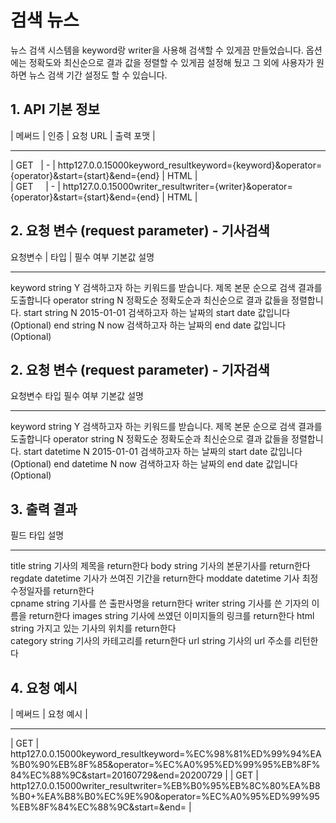 # 검색  뉴스

 뉴스 검색 시스템을 keyword랑 writer을 사용해 검색할 수 있게끔 만들었습니다.
  옵션에는 정확도와 최신순으로 결과 값을 정렬할 수 있게끔 설정해 뒀고 
  그 외에 사용자가 원하면 뉴스 검색 기간 설정도 할 수 있습니다. 

## 1. API 기본 정보

  | 메써드  |        인증  |    요청 URL |  출력 포맷  |  
 ------------  -----------  --------------  ------------------------------------ 
  | GET    &nbsp; |   -  | http127.0.0.15000keyword_resultkeyword={keyword}&operator={operator}&start={start}&end={end} | HTML |     
  | GET    &nbsp; &nbsp; |    - |   http127.0.0.15000writer_resultwriter={writer}&operator={operator}&start={start}&end={end} | HTML |   


## 2. 요청 변수 (request parameter) - 기사검색

 요청변수 |   타입  | 필수 여부   기본값  설명 
 ----------  ---------  --------------  --------  --------- 
 keyword  string  Y    검색하고자 하는 키워드를 받습니다. 제목  본문 순으로 검색 결과를 도출합니다 
 operator  string  N  정확도순  정확도순과 최신순으로 결과 값들을 정렬합니다. 
 start  string  N  2015-01-01  검색하고자 하는 날짜의 start date 값입니다 (Optional) 
 end  string  N  now  검색하고자 하는 날짜의 end date 값입니다 (Optional) 


## 2. 요청 변수 (request parameter) - 기자검색

 요청변수   타입   필수 여부   기본값  설명 
 ----------  ---------  --------------  --------  --------- 
 keyword  string  Y    검색하고자 하는 키워드를 받습니다. 제목  본문 순으로 검색 결과를 도출합니다 
 operator  string  N  정확도순  정확도순과 최신순으로 결과 값들을 정렬합니다. 
 start  datetime  N  2015-01-01  검색하고자 하는 날짜의 start date 값입니다 (Optional) 
 end  datetime  N  now  검색하고자 하는 날짜의 end date 값입니다 (Optional) 

## 3. 출력 결과

 필드   타입     설명   
--------------------  --------------  
 title    string  기사의 제목을 return한다 
 body   string  기사의 본문기사를 return한다 
 regdate  datetime  기사가 쓰여진 기간을 return한다 
 moddate  datetime  기사 최정 수정일자를 return한다  
 cpname    string  기사를 쓴 출판사명을 return한다 
 writer   string  기사를 쓴 기자의 이름을 return한다 
 images     string  기사에 쓰였던 이미지들의 링크를 return한다 
 html        string  가지고 있는 기사의 위치를 return한다  
 category     string  기사의 카테고리를 return한다 
 url        string  기사의 url 주소를 리턴한다  

## 4. 요청 예시

 |  메써드    |      요청 예시   |   
 ------------  -----------  
 |  GET  |  &nbsp;    http127.0.0.15000keyword_resultkeyword=%EC%98%81%ED%99%94%EA%B0%90%EB%8F%85&operator=%EC%A0%95%ED%99%95%EB%8F%84%EC%88%9C&start=20160729&end=20200729  |
 |  GET  |  &nbsp; &nbsp;    http127.0.0.15000writer_resultwriter=%EB%B0%95%EB%8C%80%EA%B8%B0+%EA%B8%B0%EC%9E%90&operator=%EC%A0%95%ED%99%95%EB%8F%84%EC%88%9C&start=&end=  |
